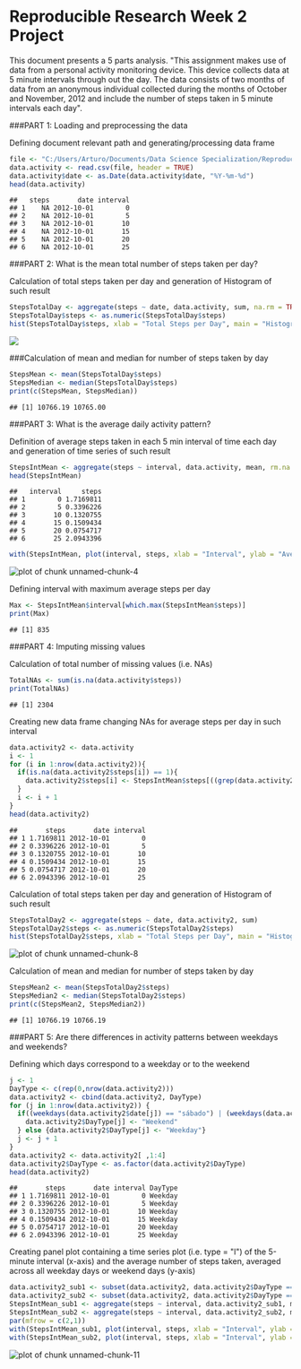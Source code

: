Reproducible Research Week 2 Project
==========================================
This document presents a 5 parts analysis. "This assignment makes use of data from a personal activity monitoring device. This device collects data at 5 minute intervals through out the day. The data consists of two months of data from an anonymous individual collected during the months of October and November, 2012 and include the number of steps taken in 5 minute intervals each day".

###PART 1: Loading and preprocessing the data

Defining document relevant path and generating/processing data frame 

```r
file <- "C:/Users/Arturo/Documents/Data Science Specialization/Reproducible Research/data/activity.csv"
data.activity <- read.csv(file, header = TRUE)
data.activity$date <- as.Date(data.activity$date, "%Y-%m-%d")
head(data.activity)
```

```
##   steps       date interval
## 1    NA 2012-10-01        0
## 2    NA 2012-10-01        5
## 3    NA 2012-10-01       10
## 4    NA 2012-10-01       15
## 5    NA 2012-10-01       20
## 6    NA 2012-10-01       25
```

###PART 2: What is the mean total number of steps taken per day?

Calculation of total steps taken per day and generation of Histogram of such result

```r
StepsTotalDay <- aggregate(steps ~ date, data.activity, sum, na.rm = TRUE)
StepsTotalDay$steps <- as.numeric(StepsTotalDay$steps)
hist(StepsTotalDay$steps, xlab = "Total Steps per Day", main = "Histogram of Total number of Steps taken per day")
```

![](figure/unnamed-chunk-2-1.png)

###Calculation of mean and median for number of steps taken by day

```r
StepsMean <- mean(StepsTotalDay$steps)
StepsMedian <- median(StepsTotalDay$steps)
print(c(StepsMean, StepsMedian))
```

```
## [1] 10766.19 10765.00
```

###PART 3: What is the average daily activity pattern?

Definition of average steps taken in each 5 min interval of time each day and generation of time series of such result

```r
StepsIntMean <- aggregate(steps ~ interval, data.activity, mean, rm.na = TRUE)
head(StepsIntMean)
```

```
##   interval     steps
## 1        0 1.7169811
## 2        5 0.3396226
## 3       10 0.1320755
## 4       15 0.1509434
## 5       20 0.0754717
## 6       25 2.0943396
```

```r
with(StepsIntMean, plot(interval, steps, xlab = "Interval", ylab = "Average steps per day", main = "Average steps per day time series", type = "l"))
```

![plot of chunk unnamed-chunk-4](figure/unnamed-chunk-4-1.png)

Defining interval with maximum average steps per day 

```r
Max <- StepsIntMean$interval[which.max(StepsIntMean$steps)]
print(Max)
```

```
## [1] 835
```

###PART 4: Imputing missing values

Calculation of total number of missing values (i.e. NAs)

```r
TotalNAs <- sum(is.na(data.activity$steps))
print(TotalNAs)
```

```
## [1] 2304
```

Creating new data frame changing NAs for average steps per day in such interval

```r
data.activity2 <- data.activity
i <- 1
for (i in 1:nrow(data.activity2)){
  if(is.na(data.activity2$steps[i]) == 1){
    data.activity2$steps[i] <- StepsIntMean$steps[((grep(data.activity2$interval[i],StepsIntMean$interval))[1])]
  }
  i <- i + 1
}
head(data.activity2)
```

```
##       steps       date interval
## 1 1.7169811 2012-10-01        0
## 2 0.3396226 2012-10-01        5
## 3 0.1320755 2012-10-01       10
## 4 0.1509434 2012-10-01       15
## 5 0.0754717 2012-10-01       20
## 6 2.0943396 2012-10-01       25
```

Calculation of total steps taken per day and generation of Histogram of such result

```r
StepsTotalDay2 <- aggregate(steps ~ date, data.activity2, sum)
StepsTotalDay2$steps <- as.numeric(StepsTotalDay2$steps)
hist(StepsTotalDay2$steps, xlab = "Total Steps per Day", main = "Histogram of Total number of Steps taken per day - no NAs")
```

![plot of chunk unnamed-chunk-8](figure/unnamed-chunk-8-1.png)

Calculation of mean and median for number of steps taken by day

```r
StepsMean2 <- mean(StepsTotalDay2$steps)
StepsMedian2 <- median(StepsTotalDay2$steps)
print(c(StepsMean2, StepsMedian2))
```

```
## [1] 10766.19 10766.19
```

###PART 5: Are there differences in activity patterns between weekdays and weekends?

Defining which days correspond to a weekday or to the weekend 

```r
j <- 1
DayType <- c(rep(0,nrow(data.activity2)))
data.activity2 <- cbind(data.activity2, DayType)
for (j in 1:nrow(data.activity2)) {
  if((weekdays(data.activity2$date[j]) == "sábado") | (weekdays(data.activity2$date[j]) == "domingo" )){
    data.activity2$DayType[j] <- "Weekend"
  } else {data.activity2$DayType[j] <- "Weekday"}
  j <- j + 1
}
data.activity2 <- data.activity2[ ,1:4]
data.activity2$DayType <- as.factor(data.activity2$DayType)
head(data.activity2)
```

```
##       steps       date interval DayType
## 1 1.7169811 2012-10-01        0 Weekday
## 2 0.3396226 2012-10-01        5 Weekday
## 3 0.1320755 2012-10-01       10 Weekday
## 4 0.1509434 2012-10-01       15 Weekday
## 5 0.0754717 2012-10-01       20 Weekday
## 6 2.0943396 2012-10-01       25 Weekday
```

Creating panel plot containing a time series plot (i.e. type = "l") of the 5-minute interval (x-axis) 
and the average number of steps taken, averaged across all weekday days or weekend days (y-axis)

```r
data.activity2_sub1 <- subset(data.activity2, data.activity2$DayType == "Weekday")
data.activity2_sub2 <- subset(data.activity2, data.activity2$DayType == "Weekend")
StepsIntMean_sub1 <- aggregate(steps ~ interval, data.activity2_sub1, mean)
StepsIntMean_sub2 <- aggregate(steps ~ interval, data.activity2_sub2, mean)
par(mfrow = c(2,1))
with(StepsIntMean_sub1, plot(interval, steps, xlab = "Interval", ylab = "Average steps per day", main = "Average steps per day time series - Weekdays", type = "l"))
with(StepsIntMean_sub2, plot(interval, steps, xlab = "Interval", ylab = "Average steps per day", main = "Average steps per day time series - Weekends", type = "l"))
```

![plot of chunk unnamed-chunk-11](figure/unnamed-chunk-11-1.png)


